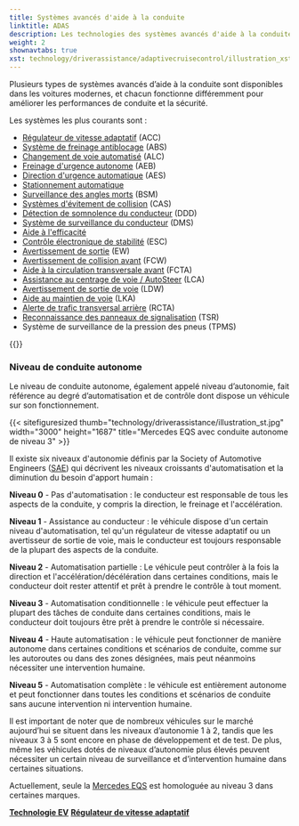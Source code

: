 ```yaml
---
title: Systèmes avancés d'aide à la conduite
linktitle: ADAS
description: Les technologies des systèmes avancés d'aide à la conduite (ADAS) sont conçues pour aider les conducteurs à conduire leur véhicule de manière plus sûre et plus efficace. EVKX.net vous donne des détails sur les différents systèmes des véhicules électriques.
weight: 2
shownavtabs: true
xst: technology/driverassistance/adaptivecruisecontrol/illustration_xst.jpg
---
```

<!-- markdownlint-disable MD033 -->

Plusieurs types de systèmes avancés d’aide à la conduite sont disponibles dans les voitures modernes, et chacun fonctionne différemment pour améliorer les performances de conduite et la sécurité.

Les systèmes les plus courants sont :

- [Régulateur de vitesse adaptatif](adaptivecruisecontrol/) (ACC)
- [Système de freinage antiblocage](antilockbrakingsystem/) (ABS)
- [Changement de voie automatisé](automatedlanechange/) (ALC)
- [Freinage d'urgence autonome](automaticemergencybraking/) (AEB)
- [Direction d'urgence automatique](automaticemergencysteering/) (AES)
- [Stationnement automatique](automaticparking/)
- [Surveillance des angles morts](blindspotmonitoring/) (BSM)
- [Systèmes d'évitement de collision](collisionavoidancesystems/) (CAS)
- [Détection de somnolence du conducteur](driverdrowsinessdetection/) (DDD)
- [Système de surveillance du conducteur](drivermonitoringsystem/) (DMS)
- [Aide à l'efficacité](efficencyassist/)
- [Contrôle électronique de stabilité](electronicstabilitycontrol/) (ESC)
- [Avertissement de sortie](exitwarning/) (EW)
- [Avertissement de collision avant](forwardcollisionwarning/) (FCW)
- [Aide à la circulation transversale avant](frontcrosstrafficassist/) (FCTA)
- [Assistance au centrage de voie / AutoSteer](autosteer/) (LCA)
- [Avertissement de sortie de voie](lanedeparturewarning/) (LDW)
- [Aide au maintien de voie](lanekeepingassist/) (LKA)
- [Alerte de trafic transversal arrière](rearcrosstrafficalert/) (RCTA)
- [Reconnaissance des panneaux de signalisation](trafficsignrecognition/) (TSR)
- Système de surveillance de la pression des pneus (TPMS)

{{<evkxdisplayaddarticle />}}

### Niveau de conduite autonome

Le niveau de conduite autonome, également appelé niveau d’autonomie, fait référence au degré d’automatisation et de contrôle dont dispose un véhicule sur son fonctionnement.

{{< sitefiguresized thumb="technology/driverassistance/illustration_st.jpg" width="3000" height="1687" title="Mercedes EQS avec conduite autonome de niveau 3" >}}

Il existe six niveaux d'autonomie définis par la Society of Automotive Engineers ([SAE](https://www.sae.org/)) qui décrivent les niveaux croissants d'automatisation et la diminution du besoin d'apport humain :

**Niveau 0** - Pas d'automatisation : le conducteur est responsable de tous les aspects de la conduite, y compris la direction, le freinage et l'accélération.

**Niveau 1** - Assistance au conducteur : le véhicule dispose d'un certain niveau d'automatisation, tel qu'un régulateur de vitesse adaptatif ou un avertisseur de sortie de voie, mais le conducteur est toujours responsable de la plupart des aspects de la conduite.

**Niveau 2** - Automatisation partielle : Le véhicule peut contrôler à la fois la direction et l'accélération/décélération dans certaines conditions, mais le conducteur doit rester attentif et prêt à prendre le contrôle à tout moment.

**Niveau 3** - Automatisation conditionnelle : le véhicule peut effectuer la plupart des tâches de conduite dans certaines conditions, mais le conducteur doit toujours être prêt à prendre le contrôle si nécessaire.

**Niveau 4** - Haute automatisation : le véhicule peut fonctionner de manière autonome dans certaines conditions et scénarios de conduite, comme sur les autoroutes ou dans des zones désignées, mais peut néanmoins nécessiter une intervention humaine.

**Niveau 5** - Automatisation complète : le véhicule est entièrement autonome et peut fonctionner dans toutes les conditions et scénarios de conduite sans aucune intervention ni intervention humaine.

Il est important de noter que de nombreux véhicules sur le marché aujourd’hui se situent dans les niveaux d’autonomie 1 à 2, tandis que les niveaux 3 à 5 sont encore en phase de développement et de test. De plus, même les véhicules dotés de niveaux d’autonomie plus élevés peuvent nécessiter un certain niveau de surveillance et d’intervention humaine dans certaines situations.

Actuellement, seule la [Mercedes EQS](../../models/mercedes/eqs/) est homologuée au niveau 3 dans certaines marques.

<div class="mt-3 mb-3">
     <a href="../" class="text-decoration-none text-black"><strong><i class="bi-arrow-left"></i> Technologie EV</strong></a >
     <a href="adaptivecruisecontrol/" class="text-decoration-none text-black float-end"><strong>Régulateur de vitesse adaptatif <i class="bi-arrow-right"></i></strong> </a>
</div>